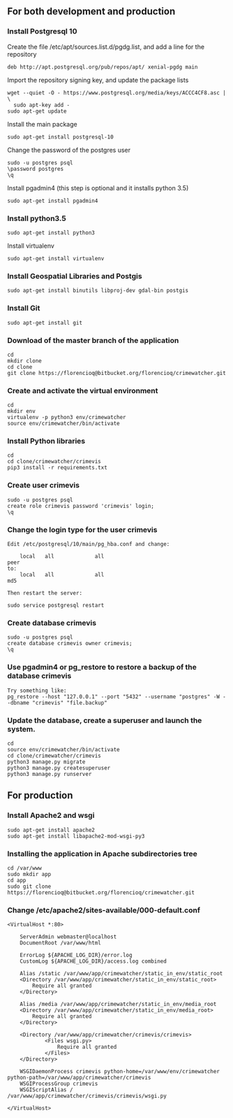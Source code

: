 ## For both development and production
### Install Postgresql 10

Create the file /etc/apt/sources.list.d/pgdg.list, and add a line for the repository

```
deb http://apt.postgresql.org/pub/repos/apt/ xenial-pgdg main
```

Import the repository signing key, and update the package lists
```
wget --quiet -O - https://www.postgresql.org/media/keys/ACCC4CF8.asc | \
  sudo apt-key add -
sudo apt-get update
```

Install the main package
```
sudo apt-get install postgresql-10
```
Change the password of the postgres user
```
sudo -u postgres psql
\password postgres
\q
```
Install pgadmin4 (this step is optional and it installs python 3.5)
```
sudo apt-get install pgadmin4
```
### Install python3.5
```
sudo apt-get install python3
```
Install virtualenv
```
sudo apt-get install virtualenv
```
### Install Geospatial Libraries and Postgis
```
sudo apt-get install binutils libproj-dev gdal-bin postgis
```
### Install Git
```
sudo apt-get install git
```
### Download of the master branch of the application
```
cd
mkdir clone
cd clone
git clone https://florencioq@bitbucket.org/florencioq/crimewatcher.git
```
### Create and activate the virtual environment
```
cd
mkdir env
virtualenv -p python3 env/crimewatcher
source env/crimewatcher/bin/activate
```
### Install Python libraries
```
cd
cd clone/crimewatcher/crimevis
pip3 install -r requirements.txt
```
### Create user crimevis
```
sudo -u postgres psql
create role crimevis password 'crimevis' login;
\q
```
### Change the login type for the user crimevis
```
Edit /etc/postgresql/10/main/pg_hba.conf and change:

    local   all             all                                     peer
to:
    local   all             all                                     md5

Then restart the server:

sudo service postgresql restart
```
### Create database crimevis
```
sudo -u postgres psql
create database crimevis owner crimevis;
\q
```
### Use pgadmin4 or pg_restore to restore a backup of the database crimevis
```
Try something like:
pg_restore --host "127.0.0.1" --port "5432" --username "postgres" -W --dbname "crimevis" "file.backup"
```
### Update the database, create a superuser and launch the system.
```
cd
source env/crimewatcher/bin/activate
cd clone/crimewatcher/crimevis
python3 manage.py migrate
python3 manage.py createsuperuser
python3 manage.py runserver
```
## For production
### Install Apache2 and wsgi
```
sudo apt-get install apache2
sudo apt-get install libapache2-mod-wsgi-py3 
```
### Installing the application in Apache subdirectories tree
```
cd /var/www
sudo mkdir app
cd app
sudo git clone https://florencioq@bitbucket.org/florencioq/crimewatcher.git
```
### Change /etc/apache2/sites-available/000-default.conf
```
<VirtualHost *:80>

	ServerAdmin webmaster@localhost
	DocumentRoot /var/www/html

	ErrorLog ${APACHE_LOG_DIR}/error.log
	CustomLog ${APACHE_LOG_DIR}/access.log combined

	Alias /static /var/www/app/crimewatcher/static_in_env/static_root
	<Directory /var/www/app/crimewatcher/static_in_env/static_root>
   		Require all granted
 	</Directory>

	Alias /media /var/www/app/crimewatcher/static_in_env/media_root
	<Directory /var/www/app/crimewatcher/static_in_env/media_root>
   		Require all granted
	</Directory>

	<Directory /var/www/app/crimewatcher/crimevis/crimevis>
    		<Files wsgi.py>
        		Require all granted
    		</Files>
	</Directory>

	WSGIDaemonProcess crimevis python-home=/var/www/env/crimewatcher python-path=/var/www/app/crimewatcher/crimevis
	WSGIProcessGroup crimevis
	WSGIScriptAlias / /var/www/app/crimewatcher/crimevis/crimevis/wsgi.py

</VirtualHost>
```
